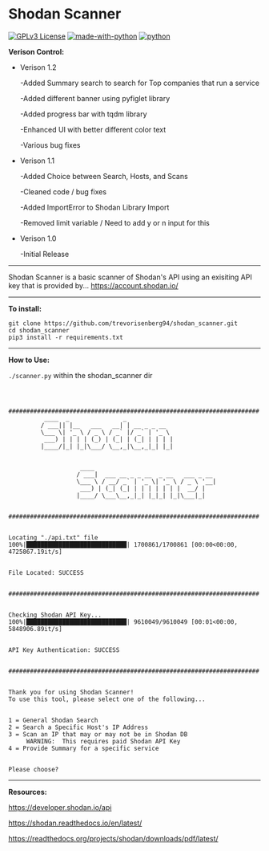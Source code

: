 # Shodan Scanner

[![GPLv3 License](https://img.shields.io/badge/License-GPL%20v3-yellow.svg)](https://opensource.org/licenses/)
[![made-with-python](https://img.shields.io/badge/Made%20with-Python-1f425f.svg)](https://www.python.org/)
[![python](https://img.shields.io/badge/python-3-blue.svg)](https://www.python.org/downloads/)


**Verison Control:**

- Verison 1.2

    -Added Summary search to search for Top companies that run a service
    
    -Added different banner using pyfiglet library 
    
    -Added progress bar with tqdm library
    
    -Enhanced UI with better different color text 
    
    -Various bug fixes 

- Verison 1.1

    -Added Choice between Search, Hosts, and Scans

    -Cleaned code / bug fixes 

    -Added ImportError to Shodan Library Import

    -Removed limit variable / Need to add y or n input for this               
              
- Verison 1.0 

    -Initial Release
_____________________________________________________________________________________________


Shodan Scanner is a basic scanner of Shodan's API using an exisiting API key that is provided by...  https://account.shodan.io/

_____________________________________________________________________________________________

**To install:**

```
git clone https://github.com/trevorisenberg94/shodan_scanner.git
cd shodan_scanner
pip3 install -r requirements.txt
```
_____________________________________________________________________________________________

**How to Use:**

`./scanner.py` within the shodan_scanner dir

```



######################################################################
          ____  _               _             
         / ___|| |__   ___   __| | __ _ _ __  
         \___ \| '_ \ / _ \ / _` |/ _` | '_ \ 
          ___) | | | | (_) | (_| | (_| | | | |
         |____/|_| |_|\___/ \__,_|\__,_|_| |_|
                                              

                    ____                                  
                   / ___|  ___ __ _ _ __  _ __   ___ _ __ 
                   \___ \ / __/ _` | '_ \| '_ \ / _ \ '__|
                    ___) | (_| (_| | | | | | | |  __/ |   
                   |____/ \___\__,_|_| |_|_| |_|\___|_|   
                                                          

######################################################################


Locating "./api.txt" file
100%|████████████████████████████| 1700861/1700861 [00:00<00:00, 4725867.19it/s]


File Located: SUCCESS


######################################################################


Checking Shodan API Key...
100%|████████████████████████████| 9610049/9610049 [00:01<00:00, 5848906.89it/s]


API Key Authentication: SUCCESS


######################################################################


Thank you for using Shodan Scanner!
To use this tool, please select one of the following...


1 = General Shodan Search
2 = Search a Specific Host's IP Address
3 = Scan an IP that may or may not be in Shodan DB
     WARNING:  This requires paid Shodan API Key
4 = Provide Summary for a specific service


Please choose? 
```

_____________________________________________________________________________________________

**Resources:**

https://developer.shodan.io/api

https://shodan.readthedocs.io/en/latest/

https://readthedocs.org/projects/shodan/downloads/pdf/latest/
